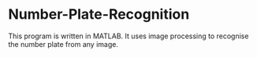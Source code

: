 # Number-Plate-Recognition

This program is written in MATLAB. It uses image processing to recognise the number plate from any image.
